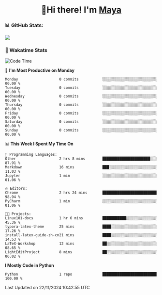  <h1 align="center">👋Hi there! I'm <a href="https://liumyblog.cn">Maya</a></h1>

### 📊 GitHub Stats:
<p href="https://github.com/anuraghazra/github-readme-stats">
<img align="left" src="https://github-readme-stats.vercel.app/api?username=liumy-lay&show_icons=true&title_color=ffffff&icon_color=ffffff&text_color=ffffff&bg_color=D80835&hide_title=true" />
</p>
<br clear="left"/>

### 🚀 Wakatime Stats
<!--START_SECTION:waka-->
![Code Time](http://img.shields.io/badge/Code%20Time-144%20hrs%2039%20mins-blue)

📅 **I'm Most Productive on Monday** 

```text
Monday                   0 commits           ░░░░░░░░░░░░░░░░░░░░░░░░░   00.00 % 
Tuesday                  0 commits           ░░░░░░░░░░░░░░░░░░░░░░░░░   00.00 % 
Wednesday                0 commits           ░░░░░░░░░░░░░░░░░░░░░░░░░   00.00 % 
Thursday                 0 commits           ░░░░░░░░░░░░░░░░░░░░░░░░░   00.00 % 
Friday                   0 commits           ░░░░░░░░░░░░░░░░░░░░░░░░░   00.00 % 
Saturday                 0 commits           ░░░░░░░░░░░░░░░░░░░░░░░░░   00.00 % 
Sunday                   0 commits           ░░░░░░░░░░░░░░░░░░░░░░░░░   00.00 % 
```


📊 **This Week I Spent My Time On** 

```text
💬 Programming Languages: 
Other                    2 hrs 8 mins        ██████████████████████░░░   87.91 % 
Markdown                 16 mins             ███░░░░░░░░░░░░░░░░░░░░░░   11.03 % 
Jupyter                  1 min               ░░░░░░░░░░░░░░░░░░░░░░░░░   01.06 % 

🔥 Editors: 
Chrome                   2 hrs 24 mins       █████████████████████████   98.94 % 
PyCharm                  1 min               ░░░░░░░░░░░░░░░░░░░░░░░░░   01.06 % 

🐱‍💻 Projects: 
Linux101-docs            1 hr 6 mins         ███████████░░░░░░░░░░░░░░   45.36 % 
typora-latex-theme       25 mins             ████░░░░░░░░░░░░░░░░░░░░░   17.26 % 
install-latex-guide-zh-cn21 mins             ████░░░░░░░░░░░░░░░░░░░░░   14.53 % 
LaTeX-Workshop           12 mins             ██░░░░░░░░░░░░░░░░░░░░░░░   08.65 % 
LightEditProject         8 mins              ██░░░░░░░░░░░░░░░░░░░░░░░   06.02 % 
```

**I Mostly Code in Python** 

```text
Python                   1 repo              █████████████████████████   100.00 % 
```




 Last Updated on 22/11/2024 10:42:55 UTC
<!--END_SECTION:waka-->
